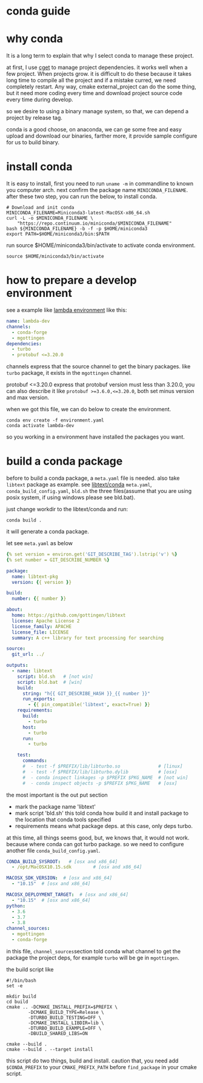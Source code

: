 conda guide
====

# why conda

It is a long term to explain that why I select conda to manage these
project.

at first, I use [cget](https://github.com/pfultz2/cget) to manage project dependencies.
it works well when a few project. When projects grow. it is difficult to
do these because it takes long time to compile all the project and if a mistake curred,
we need completely restart. Any way, cmake external_project can do the some
thing, but it need more coding every time and download project source code every time during 
develop.

so we desire to using a binary manage system, so that, we can depend a project
by release tag.

conda is a good choose, on anaconda, we can ge some free and easy upload and 
download our binaries, farther more, it provide sample configure for us to build
binary.

# install conda

It is easy to install, first you need to run `uname -m` in commandline to known
you computer arch. next confirm the package name `MINICONDA_FILENAME`.
after these two step, you can run the below, to install conda.
```shell
# Download and init conda
MINICONDA_FILENAME=Miniconda3-latest-MacOSX-x86_64.sh
curl -L -o $MINICONDA_FILENAME \
    "https://repo.continuum.io/miniconda/$MINICONDA_FILENAME"
bash ${MINICONDA_FILENAME} -b -f -p $HOME/miniconda3
export PATH=$HOME/miniconda3/bin:$PATH
```

run source $HOME/miniconda3/bin/activate to activate conda environment. 
```shell
source $HOME/miniconda3/bin/activate
```

# how to prepare a develop environment

see a example like [lambda environment](https://github.com/gottingen/lambda/blob/master/conda/environment.yaml) like this:
```yaml
name: lambda-dev
channels:
  - conda-forge
  - mgottingen
dependencies:
  - turbo
  - protobuf <=3.20.0
```
channels express that the source channel to get the binary packages.
like `turbo` package, it exists in the `mgottingen` channel.

protobuf <=3.20.0 express that protobuf version must less than 3.20.0,
you can also describe it like `protobuf >=3.6.0,<=3.20.0`, both set minus version
and max version.

when we got this file, we can do below to create the environment.
```shell
conda env create -f environment.yaml
conda activate lambda-dev
```
so you working in a environment have installed the packages you want.

# build a conda package

before to build a conda package, a `meta.yaml` file is needed.
also take `libtext` package as example. see [libtext/conda](https://github.com/gottingen/libtext/tree/master/conda)
`meta.yaml`, `conda_build_config.yaml`, `bld.sh` the three files(assume that you are using posix system, if using windows
 please see bld.bat).

just change workdir to the libtext/conda and run:
```shell
conda build .
```
it will generate a conda package.

let see `meta.yaml` as below
```yaml
{% set version = environ.get('GIT_DESCRIBE_TAG').lstrip('v') %}
{% set number = GIT_DESCRIBE_NUMBER %}

package:
  name: libtext-pkg
  version: {{ version }}

build:
  number: {{ number }}

about:
  home: https://github.com/gottingen/libtext
  license: Apache License 2
  license_family: APACHE
  license_file: LICENSE
  summary: A c++ library for text processing for searching

source:
  git_url: ../

outputs:
  - name: libtext
    script: bld.sh   # [not win]
    script: bld.bat  # [win]
    build:
      string: "h{{ GIT_DESCRIBE_HASH }}_{{ number }}"
      run_exports:
        - {{ pin_compatible('libtext', exact=True) }}
    requirements:
      build:
        - turbo
      host:
        - turbo
      run:
        - turbo

    test:
      commands:
      #  - test -f $PREFIX/lib/libturbo.so              # [linux]
      #  - test -f $PREFIX/lib/libturbo.dylib           # [osx]
      #  - conda inspect linkages -p $PREFIX $PKG_NAME  # [not win]
      #  - conda inspect objects -p $PREFIX $PKG_NAME   # [osx]
```

the most important is the out put section
* mark the package name 'libtext'
* mark script 'bld.sh' this told conda how build it and install package to the location that conda tools specified
* requirements means what package deps. at this case, only deps turbo.

at this time, all things seems good, but, we knows that, it would not work.
because where conda can got turbo package. so we need to configure another
file `conda_build_config.yaml`.

```yaml
CONDA_BUILD_SYSROOT:   # [osx and x86_64]
  - /opt/MacOSX10.15.sdk        # [osx and x86_64]

MACOSX_SDK_VERSION:  # [osx and x86_64]
  - "10.15"  # [osx and x86_64]

MACOSX_DEPLOYMENT_TARGET:  # [osx and x86_64]
  - "10.15"  # [osx and x86_64]
python:
  - 3.6
  - 3.7
  - 3.8
channel_sources:
  - mgottingen
  - conda-forge
```
in this file, `channel_sources`section told conda what channel to get the package
the project deps, for example `turbo` will be ge in `mgottingen`.

the build script like
```shell
#!/bin/bash
set -e

mkdir build
cd build
cmake .. -DCMAKE_INSTALL_PREFIX=$PREFIX \
        -DCMAKE_BUILD_TYPE=Release \
        -DTURBO_BUILD_TESTING=OFF \
        -DCMAKE_INSTALL_LIBDIR=lib \
        -DTURBO_BUILD_EXAMPLE=OFF \
        -DBUILD_SHARED_LIBS=ON

cmake --build .
cmake --build . --target install
```

this script do two things, build and install. caution that, you need
add `$CONDA_PREFIX` to your `CMAKE_PREFIX_PATH` before `find_package` in your cmake
script.